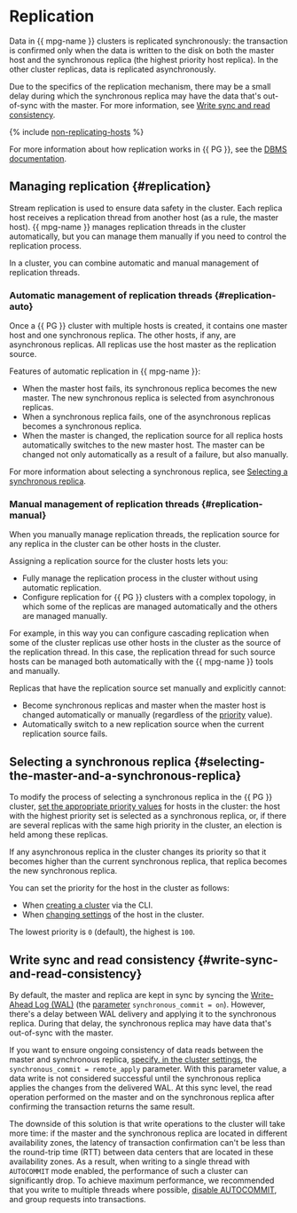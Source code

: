 # Replication

Data in {{ mpg-name }} clusters is replicated synchronously: the transaction is confirmed only when the data is written to the disk on both the master host and the synchronous replica (the highest priority host replica). In the other cluster replicas, data is replicated asynchronously.

Due to the specifics of the replication mechanism, there may be a small delay during which the synchronous replica may have the data that's out-of-sync with the master. For more information, see [Write sync and read consistency](#write-sync-and-read-consistency).

{% include [non-replicating-hosts](../../_includes/mdb/non-replicating-hosts.md) %}

For more information about how replication works in {{ PG }}, see the [DBMS documentation](https://www.postgresql.org/docs/current/static/warm-standby.html).

## Managing replication {#replication}

Stream replication is used to ensure data safety in the cluster. Each replica host receives a replication thread from another host (as a rule, the master host). {{ mpg-name }} manages replication threads in the cluster automatically, but you can manage them manually if you need to control the replication process.

In a cluster, you can combine automatic and manual management of replication threads.

### Automatic management of replication threads {#replication-auto}

Once a {{ PG }} cluster with multiple hosts is created, it contains one master host and one synchronous replica. The other hosts, if any, are asynchronous replicas. All replicas use the host master as the replication source.

Features of automatic replication in {{ mpg-name }}:

- When the master host fails, its synchronous replica becomes the new master. The new synchronous replica is selected from asynchronous replicas.
- When a synchronous replica fails, one of the asynchronous replicas becomes a synchronous replica.
- When the master is changed, the replication source for all replica hosts automatically switches to the new master host. The master can be changed not only automatically as a result of a failure, but also manually.

For more information about selecting a synchronous replica, see [Selecting a synchronous replica](#selecting-the-master-and-a-synchronous-replica).

### Manual management of replication threads {#replication-manual}

When you manually manage replication threads, the replication source for any replica in the cluster can be other hosts in the cluster.

Assigning a replication source for the cluster hosts lets you:

- Fully manage the replication process in the cluster without using automatic replication.
- Configure replication for {{ PG }} clusters with a complex topology, in which some of the replicas are managed automatically and the others are managed manually.

For example, in this way you can configure cascading replication when some of the cluster replicas use other hosts in the cluster as the source of the replication thread. In this case, the replication thread for such source hosts can be managed both automatically with the {{ mpg-name }} tools and manually.

Replicas that have the replication source set manually and explicitly cannot:

- Become synchronous replicas and master when the master host is changed automatically or manually (regardless of the [priority](#selecting-the-master-and-a-synchronous-replica) value).
- Automatically switch to a new replication source when the current replication source fails.

## Selecting a synchronous replica {#selecting-the-master-and-a-synchronous-replica}

To modify the process of selecting a synchronous replica in the {{ PG }} cluster, [set the appropriate priority values](../operations/hosts.md#update) for hosts in the cluster: the host with the highest priority set is selected as a synchronous replica, or, if there are several replicas with the same high priority in the cluster, an election is held among these replicas.

If any asynchronous replica in the cluster changes its priority so that it becomes higher than the current synchronous replica, that replica becomes the new synchronous replica.

You can set the priority for the host in the cluster as follows:

- When [creating a cluster](../operations/cluster-create.md) via the CLI.
- When [changing settings](../operations/hosts.md#update) of the host in the cluster.

The lowest priority is `0` (default), the highest is `100`.

## Write sync and read consistency {#write-sync-and-read-consistency}

By default, the master and replica are kept in sync by syncing the [Write-Ahead Log (WAL)](https://www.postgresql.org/docs/current/wal-intro.html) (the [parameter](settings-list.md#setting-synchronous-commit) `synchronous_commit = on`). However, there's a delay between WAL delivery and applying it to the synchronous replica. During that delay, the synchronous replica may have data that's out-of-sync with the master.

If you want to ensure ongoing consistency of data reads between the master and synchronous replica, [specify, in the cluster settings](../operations/update.md#change-postgresql-config), the `synchronous_commit = remote_apply` parameter. With this parameter value, a data write is not considered successful until the synchronous replica applies the changes from the delivered WAL. At this sync level, the read operation performed on the master and on the synchronous replica after confirming the transaction returns the same result.

The downside of this solution is that write operations to the cluster will take more time: if the master and the synchronous replica are located in different availability zones, the latency of transaction confirmation can't be less than the round-trip time (RTT) between data centers that are located in these availability zones. As a result, when writing to a single thread with `AUTOCOMMIT` mode enabled, the performance of such a cluster can significantly drop. To achieve maximum performance, we recommended that you write to multiple threads where possible, [disable AUTOCOMMIT](https://www.postgresql.org/docs/current/ecpg-sql-set-autocommit.html), and group requests into transactions.

